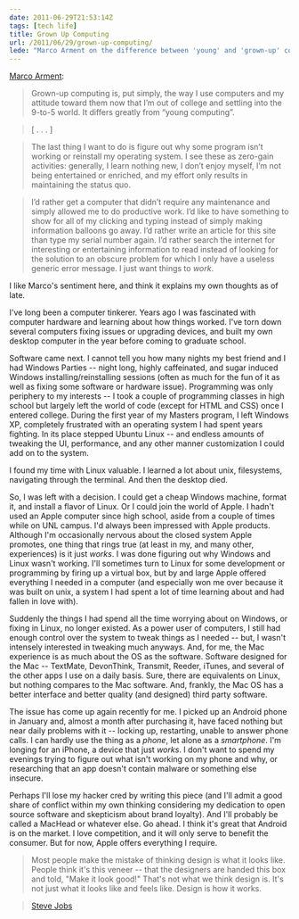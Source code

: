 ```yaml
---
date: 2011-06-29T21:53:14Z
tags: [tech life]
title: Grown Up Computing
url: /2011/06/29/grown-up-computing/
lede: "Marco Arment on the difference between 'young' and 'grown-up' computing."
---
```


[Marco Arment](http://articles.marco.org/145):

> Grown-up computing is, put simply, the way I use computers and my attitude toward them now that I’m out of college and settling into the 9-to-5 world. It differs greatly from “young computing”.

> [ . . . ]

> The last thing I want to do is figure out why some program isn’t working or reinstall my operating system. I see these as zero-gain activities: generally, I learn nothing new, I don’t enjoy myself, I’m not being entertained or enriched, and my effort only results in maintaining the status quo.

> I’d rather get a computer that didn’t require any maintenance and simply allowed me to do productive work. I’d like to have something to show for all of my clicking and typing instead of simply making information balloons go away. I’d rather write an article for this site than type my serial number again. I’d rather search the internet for interesting or entertaining information to read instead of looking for the solution to an obscure problem for which I only have a useless generic error message. I just want things to *work*.

I like Marco's sentiment here, and think it explains my own thoughts as of late.

I've long been a computer tinkerer. Years ago I was fascinated with computer hardware and learning about how things worked. I've torn down several computers fixing issues or upgrading devices, and built my own desktop computer in the year before coming to graduate school.

Software came next. I cannot tell you how many nights my best friend and I had Windows Parties -- night long, highly caffeinated, and sugar induced Windows installing/reinstalling sessions (often as much for the fun of it as well as fixing some software or hardware issue). Programming was only periphery to my interests -- I took a couple of programming classes in high school but largely left the world of code (except for HTML and CSS) once I entered college. During the first year of my Masters program, I left Windows XP, completely frustrated with an operating system I had spent years fighting. In its place stepped Ubuntu Linux -- and endless amounts of tweaking the UI, performance, and any other manner customization I could add on to the system. 

I found my time with Linux valuable. I learned a lot about unix, filesystems, navigating through the terminal. And then the desktop died.

So, I was left with a decision. I could get a cheap Windows machine, format it, and install a flavor of Linux. Or I could join the world of Apple. I hadn't used an Apple computer since high school, aside from a couple of times while on UNL campus. I'd always been impressed with Apple products. Although I'm occasionally nervous about the closed system Apple promotes, one thing that rings true (at least in my, and many other, experiences) is it just *works*. I was done figuring out why Windows and Linux wasn't working. I'll sometimes turn to Linux for some development or programming by firing up a virtual box, but by and large Apple offered everything I needed in a computer (and especially won me over because it was built on unix, a system I had spent a lot of time learning about and had fallen in love with).

Suddenly the things I had spend all the time worrying about on Windows, or fixing in Linux, no longer existed. As a power user of computers, I still had enough control over the system to tweak things as I needed -- but, I wasn't intensely interested in tweaking much anyways. And, for me, the Mac experience is as much about the OS as the software. Software designed for the Mac -- TextMate, DevonThink, Transmit, Reeder, iTunes, and several of the other apps I use on a daily basis. Sure, there are equivalents on Linux, but nothing compares to the Mac software. And, frankly, the Mac OS has a better interface and better quality (and designed) third party software.

The issue has come up again recently for me. I picked up an Android phone in January and, almost a month after purchasing it, have faced nothing but near daily problems with it -- locking up, restarting, unable to answer phone calls. I can hardly use the thing as a *phone*, let alone as a *smartphone*. I'm longing for an iPhone, a device that just *works*. I don't want to spend my evenings trying to figure out what isn't working on my phone and why, or researching that an app doesn't contain malware or something else insecure. 

Perhaps I'll lose my hacker cred by writing this piece (and I'll admit a good share of conflict within my own thinking considering my dedication to open source software and skepticism about brand loyalty). And I'll probably be called a MacHead or whatever else. Go ahead. I think it's great that Android is on the market. I love competition, and it will only serve to benefit the consumer. But for now, Apple offers everything I require.

> Most people make the mistake of thinking design is what it looks like. People think it's this veneer -- that the designers are handed this box and told, "Make it look good!" That's not what we think design is. It's not just what it looks like and feels like. Design is how it works.
 
> [Steve Jobs](http://www.nytimes.com/2003/11/30/magazine/30IPOD.html)
